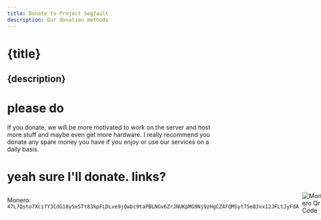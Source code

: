 ```yaml
---
title: Donate to Project Segfault
description: Our donation methods
---
```


<script lang="ts">
    import MoneroQR from "$lib/images/Monero.png";
</script>

# {title}

## {description}

# please do

If you donate, we will be more motivated to work on the server and host more stuff and maybe even get more hardware. I really recommend you donate any spare money you have if you enjoy or use our services on a daily basis.

# yeah sure I'll donate. links?

<div class="monero">
    <span>Monero: <code>47L7Qsto7XcifY3CdG18ySe5Tt83kpFLDLve9jQwbc9taPBLNGv6ZrJNUKpMG9Nj9zHgCZ4FQMSyt75e8Jvx12JFLtJyFdA</code></span>
    <img src={MoneroQR} alt="Monero Qr Code">
</div>

<style>
    .monero {
        display: flex;
        align-items: center;
    }

    .monero > img {
        margin-left: 8px;
    }

    @media only screen and (max-width: 930px) {
        .monero {
            flex-direction: column;
            align-items: flex-start;
        }

        .monero > img {
            margin-left: 0;
            margin-top: 8px;
        }
    }
</style>
